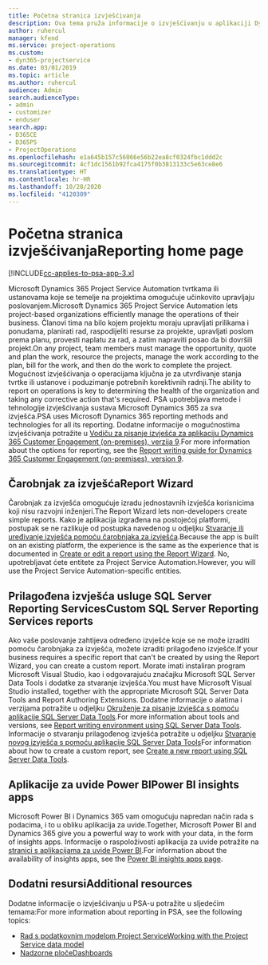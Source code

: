 ```yaml
---
title: Početna stranica izvješćivanja
description: Ova tema pruža informacije o izvješćivanju u aplikaciji Dynamics 365 Project Service Automation.
author: ruhercul
manager: kfend
ms.service: project-operations
ms.custom:
- dyn365-projectservice
ms.date: 03/01/2019
ms.topic: article
ms.author: ruhercul
audience: Admin
search.audienceType:
- admin
- customizer
- enduser
search.app:
- D365CE
- D365PS
- ProjectOperations
ms.openlocfilehash: e1a645b157c56066e56b22ea8cf0324fbc1ddd2c
ms.sourcegitcommit: 4cf1dc1561b92fca4175f0b3813133c5e63ce8e6
ms.translationtype: HT
ms.contentlocale: hr-HR
ms.lasthandoff: 10/28/2020
ms.locfileid: "4120309"
---
```

# <a name="reporting-home-page"></a><span data-ttu-id="dfd90-103">Početna stranica izvješćivanja</span><span class="sxs-lookup"><span data-stu-id="dfd90-103">Reporting home page</span></span>

[!INCLUDE[cc-applies-to-psa-app-3.x](../includes/cc-applies-to-psa-app-3x.md)]

<span data-ttu-id="dfd90-104">Microsoft Dynamics 365 Project Service Automation tvrtkama ili ustanovama koje se temelje na projektima omogućuje učinkovito upravljaju poslovanjem.</span><span class="sxs-lookup"><span data-stu-id="dfd90-104">Microsoft Dynamics 365 Project Service Automation lets project-based organizations efficiently manage the operations of their business.</span></span> <span data-ttu-id="dfd90-105">Članovi tima na bilo kojem projektu moraju upravljati prilikama i ponudama, planirati rad, raspodijeliti resurse za projekte, upravljati poslom prema planu, provesti naplatu za rad, a zatim napraviti posao da bi dovršili projekt.</span><span class="sxs-lookup"><span data-stu-id="dfd90-105">On any project, team members must manage the opportunity, quote and plan the work, resource the projects, manage the work according to the plan, bill for the work, and then do the work to complete the project.</span></span> <span data-ttu-id="dfd90-106">Mogućnost izvješćivanja o operacijama ključna je za utvrđivanje stanja tvrtke ili ustanove i poduzimanje potrebnih korektivnih radnji.</span><span class="sxs-lookup"><span data-stu-id="dfd90-106">The ability to report on operations is key to determining the health of the organization and taking any corrective action that's required.</span></span> <span data-ttu-id="dfd90-107">PSA upotrebljava metode i tehnologije izvješćivanja sustava Microsoft Dynamics 365 za sva izvješća.</span><span class="sxs-lookup"><span data-stu-id="dfd90-107">PSA uses Microsoft Dynamics 365 reporting methods and technologies for all its reporting.</span></span> <span data-ttu-id="dfd90-108">Dodatne informacije o mogućnostima izvješćivanja potražite u [Vodiču za pisanje izvješća za aplikaciju Dynamics 365 Customer Engagement (on-premises), verzija 9](https://docs.microsoft.com/dynamics365/customerengagement/on-premises/analytics/reporting-analytics-with-dynamics-365).</span><span class="sxs-lookup"><span data-stu-id="dfd90-108">For more information about the options for reporting, see the [Report writing guide for Dynamics 365 Customer Engagement (on-premises), version 9](https://docs.microsoft.com/dynamics365/customerengagement/on-premises/analytics/reporting-analytics-with-dynamics-365).</span></span>

## <a name="report-wizard"></a><span data-ttu-id="dfd90-109">Čarobnjak za izvješća</span><span class="sxs-lookup"><span data-stu-id="dfd90-109">Report Wizard</span></span>

<span data-ttu-id="dfd90-110">Čarobnjak za izvješća omogućuje izradu jednostavnih izvješća korisnicima koji nisu razvojni inženjeri.</span><span class="sxs-lookup"><span data-stu-id="dfd90-110">The Report Wizard lets non-developers create simple reports.</span></span> <span data-ttu-id="dfd90-111">Kako je aplikacija izgrađena na postojećoj platformi, postupak se ne razlikuje od postupka navedenog u odjeljku [Stvaranje ili uređivanje izvješća pomoću čarobnjaka za izvješća](https://docs.microsoft.com/dynamics365/customerengagement/on-premises/basics/create-edit-copy-report-wizard).</span><span class="sxs-lookup"><span data-stu-id="dfd90-111">Because the app is built on an existing platform, the experience is the same as the experience that is documented in [Create or edit a report using the Report Wizard](https://docs.microsoft.com/dynamics365/customerengagement/on-premises/basics/create-edit-copy-report-wizard).</span></span> <span data-ttu-id="dfd90-112">No, upotrebljavat ćete entitete za Project Service Automation.</span><span class="sxs-lookup"><span data-stu-id="dfd90-112">However, you will use the Project Service Automation-specific entities.</span></span>

## <a name="custom-sql-server-reporting-services-reports"></a><span data-ttu-id="dfd90-113">Prilagođena izvješća usluge SQL Server Reporting Services</span><span class="sxs-lookup"><span data-stu-id="dfd90-113">Custom SQL Server Reporting Services reports</span></span>

<span data-ttu-id="dfd90-114">Ako vaše poslovanje zahtijeva određeno izvješće koje se ne može izraditi pomoću čarobnjaka za izvješća, možete izraditi prilagođeno izvješće.</span><span class="sxs-lookup"><span data-stu-id="dfd90-114">If your business requires a specific report that can't be created by using the Report Wizard, you can create a custom report.</span></span> <span data-ttu-id="dfd90-115">Morate imati instaliran program Microsoft Visual Studio, kao i odgovarajuću značajku Microsoft SQL Server Data Tools i dodatke za stvaranje izvješća.</span><span class="sxs-lookup"><span data-stu-id="dfd90-115">You must have Microsoft Visual Studio installed, together with the appropriate Microsoft SQL Server Data Tools and Report Authoring Extensions.</span></span> <span data-ttu-id="dfd90-116">Dodatne informacije o alatima i verzijama potražite u odjeljku [Okruženje za pisanje izvješća s pomoću aplikacije SQL Server Data Tools](https://docs.microsoft.com/dynamics365/customerengagement/on-premises/analytics/report-writing-environment-using-sql-server-data-tools).</span><span class="sxs-lookup"><span data-stu-id="dfd90-116">For more information about tools and versions, see [Report writing environment using SQL Server Data Tools](https://docs.microsoft.com/dynamics365/customerengagement/on-premises/analytics/report-writing-environment-using-sql-server-data-tools).</span></span> <span data-ttu-id="dfd90-117">Informacije o stvaranju prilagođenog izvješća potražite u odjeljku [Stvaranje novog izvješća s pomoću aplikacije SQL Server Data Tools](https://docs.microsoft.com/dynamics365/customerengagement/on-premises/analytics/create-a-new-report-using-sql-server-data-tools)</span><span class="sxs-lookup"><span data-stu-id="dfd90-117">For information about how to create a custom report, see [Create a new report using SQL Server Data Tools](https://docs.microsoft.com/dynamics365/customerengagement/on-premises/analytics/create-a-new-report-using-sql-server-data-tools).</span></span>

## <a name="power-bi-insights-apps"></a><span data-ttu-id="dfd90-118">Aplikacije za uvide Power BI</span><span class="sxs-lookup"><span data-stu-id="dfd90-118">Power BI insights apps</span></span>

<span data-ttu-id="dfd90-119">Microsoft Power BI i Dynamics 365 vam omogućuju napredan način rada s podacima, i to u obliku aplikacija za uvide.</span><span class="sxs-lookup"><span data-stu-id="dfd90-119">Together, Microsoft Power BI and Dynamics 365 give you a powerful way to work with your data, in the form of insights apps.</span></span> <span data-ttu-id="dfd90-120">Informacije o raspoloživosti aplikacija za uvide potražite na [stranici s aplikacijama za uvide Power BI](https://powerbi.microsoft.com/power-bi-insights-apps/).</span><span class="sxs-lookup"><span data-stu-id="dfd90-120">For information about the availability of insights apps, see the [Power BI insights apps page](https://powerbi.microsoft.com/power-bi-insights-apps/).</span></span>


## <a name="additional-resources"></a><span data-ttu-id="dfd90-121">Dodatni resursi</span><span class="sxs-lookup"><span data-stu-id="dfd90-121">Additional resources</span></span>
<span data-ttu-id="dfd90-122">Dodatne informacije o izvješćivanju u PSA-u potražite u sljedećim temama:</span><span class="sxs-lookup"><span data-stu-id="dfd90-122">For more information about reporting in PSA, see the following topics:</span></span>

- [<span data-ttu-id="dfd90-123">Rad s podatkovnim modelom Project Service</span><span class="sxs-lookup"><span data-stu-id="dfd90-123">Working with the Project Service data model</span></span>](reports-working-project-service-data-model.md)
- [<span data-ttu-id="dfd90-124">Nadzorne ploče</span><span class="sxs-lookup"><span data-stu-id="dfd90-124">Dashboards</span></span>](reports-dashboards.md)

